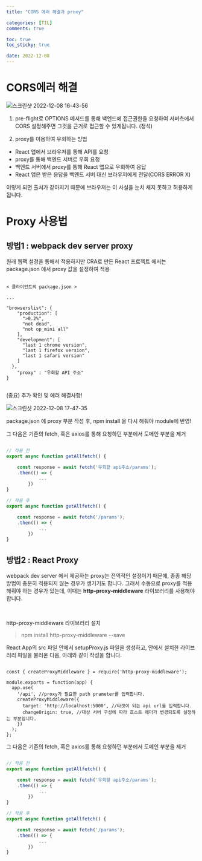 ```yaml
---
title: "CORS 에러 해결과 proxy"

categories: [TIL]
comments: true

toc: true
toc_sticky: true

date: 2022-12-08
---
```


<h1>CORS에러 해결</h1>

![스크린샷 2022-12-08 16-43-56](https://user-images.githubusercontent.com/111376707/206390640-f61b0a46-028e-4ecf-a6d4-c945677704d3.png)

1. pre-flight로 OPTIONS 메서드를 통해 백엔드에 접근권한을 요청하여 서버측에서 CORS 설정해주면 그것을 근거로 접근할 수 있게됩니다. (정석)

2. proxy를 이용하여 우회하는 방법

- React 앱에서 브라우저를 통해 API를 요청
- proxy를 통해 백엔드 서버로 우회 요청
- 백엔드 서버에서 proxy를 통해 React 앱으로 우회하여 응답
- React 앱은 받은 응답을 백엔드 서버 대신 브라우저에게 전달(CORS ERROR X)

이렇게 되면 출처가 같아지기 때문에 브라우저는 이 사실을 눈치 채지 못하고 허용하게 됩니다.

<h1>Proxy 사용법</h1>

<h2>방법1 : webpack dev server proxy</h2>

원래 웹팩 설정을 통해서 적용하지만
CRA로 만든 React 프로젝트 에서는 package.json 에서 proxy 값을 설정하여 적용

```

< 클라이언트의 package.json >

...

"browserslist": {
    "production": [
      ">0.2%",
      "not dead",
      "not op_mini all"
    ],
    "development": [
      "last 1 chrome version",
      "last 1 firefox version",
      "last 1 safari version"
    ]
  },
	"proxy" : "우회할 API 주소"
}


```

(중요) 추가 확인 및 에러 해결사항!

![스크린샷 2022-12-08 17-47-35](https://user-images.githubusercontent.com/111376707/206400813-69c35fa9-a971-41e7-8ebb-506e3c4ab94d.png)

package.json 에 proxy 부분 작성 후, npm install 을 다시 해줘야 module에 반영!

그 다음은 기존의 fetch, 혹은 axios를 통해 요청하던 부분에서 도메인 부분을 제거

```javascript

// 적용 전
export async function getAllfetch() {

    const response = await fetch('우회할 api주소/params');
    .then(() => {
			...
		})
}

// 적용 후
export async function getAllfetch() {

    const response = await fetch('/params');
    .then(() => {
			...
		})
}
```

<h2>방법2 : React Proxy</h2>

webpack dev server 에서 제공하는 proxy는 전역적인 설정이기 때문에, 종종 해당 방법이 충분히 적용되지 않는 경우가 생기기도 합니다.
그래서 수동으로 proxy를 적용해줘야 하는 경우가 있는데, 이때는 <strong>http-proxy-middleware</strong> 라이브러리를 사용해야 합니다.

<br/>

http-proxy-middleware 라이브러리 설치

> npm install http-proxy-middleware --save

React App의 src 파일 안에서 setupProxy.js 파일을 생성하고, 안에서 설치한 라이브러리 파일을 불러온 다음, 아래와 같이 작성을 합니다.

```

const { createProxyMiddleware } = require('http-proxy-middleware');

module.exports = function(app) {
  app.use(
    '/api', //proxy가 필요한 path prameter를 입력합니다.
    createProxyMiddleware({
      target: 'http://localhost:5000', //타겟이 되는 api url를 입력합니다.
      changeOrigin: true, //대상 서버 구성에 따라 호스트 헤더가 변경되도록 설정하는 부분입니다.
    })
  );
};
```

그 다음은 기존의 fetch, 혹은 axios를 통해 요청하던 부분에서 도메인 부분을 제거

```javascript

// 적용 전
export async function getAllfetch() {

    const response = await fetch('우회할 api주소/params');
    .then(() => {
			...
		})
}

// 적용 후
export async function getAllfetch() {

    const response = await fetch('/params');
    .then(() => {
			...
		})
}
```

